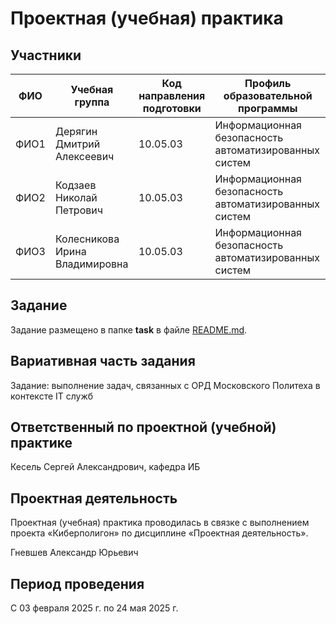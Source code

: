 # Проектная (учебная) практика

## Участники

| ФИО | Учебная группа | Код направления подготовки | Профиль образовательной программы |
|-|-|-|-|
| ФИО1 |Дерягин Дмитрий Алексеевич|10.05.03|Информационная безопасность автоматизированных систем|
| ФИО2 |Кодзаев Николай Петрович|10.05.03|Информационная безопасность автоматизированных систем|
| ФИО3 |Колесникова Ирина Владимировна|10.05.03|Информационная безопасность автоматизированных систем|

## Задание

Задание размещено в папке **task** в файле [README.md](task/README.md).

## Вариативная часть задания

Задание: выполнение задач, связанных с ОРД Московского Политеха в контексте IT служб

## Ответственный по проектной (учебной) практике

Кесель Сергей Александрович, кафедра ИБ

## Проектная деятельность

Проектная (учебная) практика проводилась в связке с выполнением проекта «Киберполигон» по дисциплине «Проектная деятельность».

Гневшев Александр Юрьевич

## Период проведения                             

С 03 февраля 2025 г. по 24 мая 2025 г.
